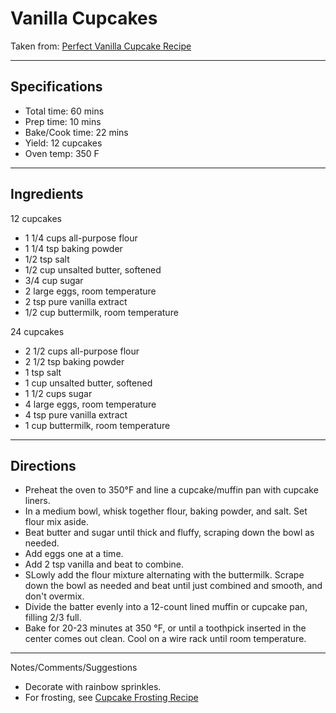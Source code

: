 # Vanilla Cupcakes

Taken from:
[Perfect Vanilla Cupcake Recipe](https://natashaskitchen.com/perfect-vanilla-cupcake-recipe/)

---
## Specifications
- Total time: 60 mins
- Prep time: 10 mins
- Bake/Cook time: 22 mins
- Yield: 12 cupcakes
- Oven temp: 350 F


---
## Ingredients

12 cupcakes
- 1 1/4 cups all-purpose flour
- 1 1/4 tsp baking powder
- 1/2 tsp salt
- 1/2 cup unsalted butter, softened
- 3/4 cup sugar
- 2 large eggs, room temperature
- 2 tsp pure vanilla extract
- 1/2 cup buttermilk, room temperature

24 cupcakes
- 2 1/2 cups all-purpose flour
- 2 1/2 tsp baking powder
- 1 tsp salt
- 1 cup unsalted butter, softened
- 1 1/2 cups sugar
- 4 large eggs, room temperature
- 4 tsp pure vanilla extract
- 1 cup buttermilk, room temperature


---
## Directions

- Preheat the oven to 350°F and line a cupcake/muffin pan with cupcake liners.
- In a medium bowl, whisk together flour, baking powder, and salt. Set flour mix aside.
- Beat butter and sugar until thick and fluffy, scraping down the bowl as needed.
- Add eggs one at a time. 
- Add 2 tsp vanilla and beat to combine.
- SLowly add the flour mixture alternating with the buttermilk. Scrape down the bowl as needed and beat until just combined and smooth, and don't overmix. 
- Divide the batter evenly into a 12-count lined muffin or cupcake pan, filling 2/3 full.
- Bake for 20-23 minutes at 350 °F, or until a toothpick inserted in the center comes out clean. Cool on a wire rack until room temperature.


---
Notes/Comments/Suggestions
- Decorate with rainbow sprinkles.
- For frosting, see [Cupcake Frosting Recipe](https://natashaskitchen.com/cupcake-frosting-recipe/)
